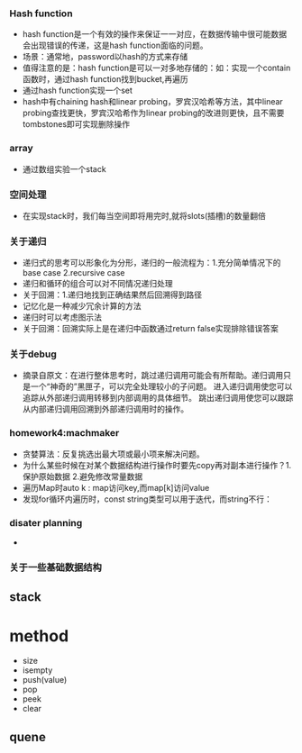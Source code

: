 ### Hash function
- hash function是一个有效的操作来保证一一对应，在数据传输中很可能数据会出现错误的传递，这是hash function面临的问题。
- 场景：通常地，password以hash的方式来存储
- 值得注意的是：hash function是可以一对多地存储的：如：实现一个contain函数时，通过hash function找到bucket,再遍历
- 通过hash function实现一个set
- hash中有chaining hash和linear probing，罗宾汉哈希等方法，其中linear probing查找更快，罗宾汉哈希作为linear probing的改进则更快，且不需要tombstones即可实现删除操作
### array
- 通过数组实验一个stack
### 空间处理
- 在实现stack时，我们每当空间即将用完时,就将slots(插槽)的数量翻倍
### 关于递归
- 递归式的思考可以形象化为分形，递归的一般流程为：1.充分简单情况下的base case 2.recursive case
- 递归和循环的组合可以对不同情况递归处理
- 关于回溯：1.递归地找到正确结果然后回溯得到路径
- 记忆化是一种减少冗余计算的方法
- 递归时可以考虑图示法
- 关于回溯：回溯实际上是在递归中函数通过return false实现排除错误答案
### 关于debug
- 摘录自原文：在进行整体思考时，跳过递归调用可能会有所帮助。递归调用只是一个“神奇的”黑匣子，可以完全处理较小的子问题。
进入递归调用使您可以追踪从外部递归调用转移到内部调用的具体细节。
跳出递归调用使您可以跟踪从内部递归调用回溯到外部递归调用时的操作。
### homework4:machmaker
- 贪婪算法：反复挑选出最大项或最小项来解决问题。
- 为什么某些时候在对某个数据结构进行操作时要先copy再对副本进行操作？1.保护原始数据  2.避免修改常量数据
- 遍历Map时auto k : map访问key,而map[k]访问value
- 发现for循环内遍历时，const string类型可以用于迭代，而string不行：
### disater planning
-
### 关于一些基础数据结构
## stack
# method
- size 
- isempty
- push(value)
- pop
- peek
- clear
## quene
## 
